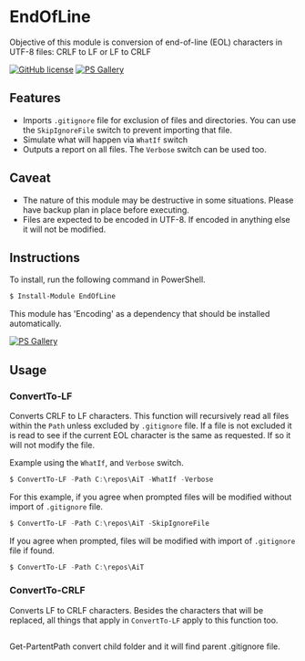 # EndOfLine

Objective of this module is conversion of end-of-line (EOL) characters in UTF-8 files: CRLF to LF or LF to CRLF

[![GitHub license](https://img.shields.io/badge/license-MIT-blue.svg)](https://github.com/marckassay/EndOfLine/blob/master/LICENSE) [![PS Gallery](https://img.shields.io/badge/install-PS%20Gallery-blue.svg)](https://www.powershellgallery.com/packages/EndOfLine/)

## Features

* Imports `.gitignore` file for exclusion of files and directories.  You can use the `SkipIgnoreFile` switch to prevent importing that file.
* Simulate what will happen via `WhatIf` switch
* Outputs a report on all files.  The `Verbose` switch can be used too.

## Caveat

* The nature of this module may be destructive in some situations.  Please have backup plan in place before executing.
* Files are expected to be encoded in UTF-8.  If encoded in anything else it will not be modified.

## Instructions

To install, run the following command in PowerShell.

```powershell
$ Install-Module EndOfLine
```

This module has 'Encoding' as a dependency that should be installed automatically.

[![PS Gallery](https://img.shields.io/badge/Encoding-PS%20Gallery-blue.svg)](https://www.powershellgallery.com/packages/Encoding)

## Usage

### ConvertTo-LF

Converts CRLF to LF characters.
This function will recursively read all files within the `Path` unless excluded by `.gitignore` file.  If a file is not excluded it is read to see if the current EOL character is the same as requested.  If so it will not modify the file.

Example using the `WhatIf`, and `Verbose` switch.

```powershell
$ ConvertTo-LF -Path C:\repos\AiT -WhatIf -Verbose
```

For this example, if you agree when prompted files will be modified without import of `.gitignore` file.

```powershell
$ ConvertTo-LF -Path C:\repos\AiT -SkipIgnoreFile
```

If you agree when prompted, files will be modified with import of `.gitignore` file if found.

```powershell
$ ConvertTo-LF -Path C:\repos\AiT
```

### ConvertTo-CRLF

Converts LF to CRLF characters.
Besides the characters that will be replaced, all things that apply in `ConvertTo-LF` apply to this function too.

##
Get-PartentPath 
convert child folder and it will find parent .gitignore file.